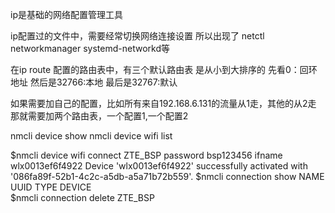 ip是基础的网络配置管理工具

ip配置过的文件中，需要经常切换网络连接设置
所以出现了
netctl  networkmanager systemd-networkd等

在ip route 配置的路由表中，有三个默认路由表
是从小到大排序的
先看0：回环地址
然后是32766:本地
最后是32767:默认

如果需要加自己的配置，比如所有来自192.168.6.131的流量从1走，其他的从2走
那就需要加两个路由表，一个配置1,一个配置2



nmcli device show
nmcli device wifi list


$nmcli device wifi connect ZTE_BSP password bsp123456 ifname wlx0013ef6f4922
Device 'wlx0013ef6f4922' successfully activated with '086fa89f-52b1-4c2c-a5db-a5a71b72b559'.
$nmcli connection show
NAME                UUID                                  TYPE      DEVICE  
$nmcli connection delete ZTE_BSP

